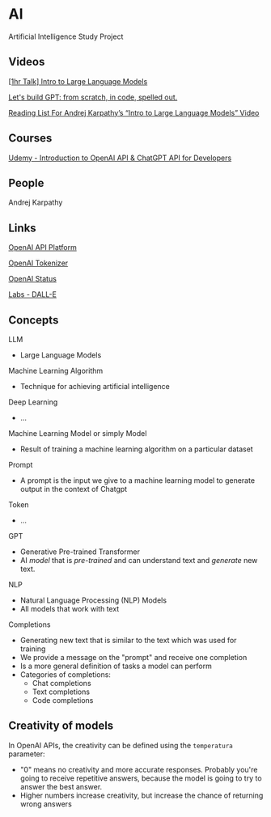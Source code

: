 # AI
Artificial Intelligence Study Project

## Videos

[[1hr Talk] Intro to Large Language Models](https://www.youtube.com/watch?v=zjkBMFhNj_g)

[Let's build GPT: from scratch, in code, spelled out.](https://www.youtube.com/watch?v=kCc8FmEb1nY&t=6090s)

[Reading List For Andrej Karpathy’s “Intro to Large Language Models” Video](https://blog.oxen.ai/reading-list-for-andrej-karpathys-intro-to-large-language-models-video/)

## Courses 

[Udemy - Introduction to OpenAI API & ChatGPT API for Developers](https://www.udemy.com/course/introduction-to-openai-api-chatgpt-api-chatgpt-plugins/)

## People

Andrej Karpathy

## Links

[OpenAI API Platform](https://platform.openai.com/)

[OpenAI Tokenizer](https://platform.openai.com/tokenizer)

[OpenAI Status](https://status.openai.com/)

[Labs - DALL-E](https://labs.openai.com/)


## Concepts

LLM
- Large Language Models

Machine Learning Algorithm
- Technique for achieving artificial intelligence

Deep Learning
- ...

Machine Learning Model or simply Model
- Result of training a machine learning algorithm on a particular dataset

Prompt
- A prompt is the input we give to a machine learning model to generate output in the context of Chatgpt

Token
- ...

GPT
- Generative Pre-trained Transformer
- AI *model* that is *pre-trained* and can understand text and *generate* new text.

NLP
- Natural Language Processing (NLP) Models
- All models that work with text

Completions
- Generating new text that is similar to the text which was used for training
- We provide a message on the "prompt" and receive one completion
- Is a more general definition of tasks a model can perform
- Categories of completions:
  - Chat completions
  - Text completions
  - Code completions


## Creativity of models

In OpenAI APIs, the creativity can be defined using the `temperatura` parameter:
- "0" means no creativity and more accurate responses. Probably you're going to receive repetitive answers, because the model is going to try to answer the best answer.
- Higher numbers increase creativity, but increase the chance of returning wrong answers



